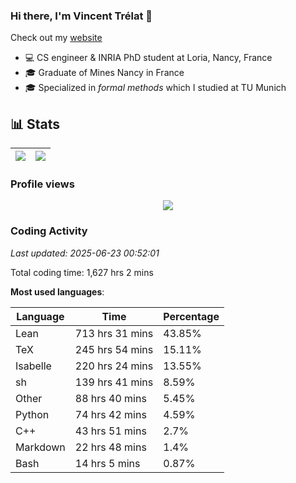 ### Hi there, I'm Vincent Trélat 👋

Check out my [website](https://vtrelat.github.io)

-   💻 CS engineer & INRIA PhD student at Loria, Nancy, France
-   🎓 Graduate of Mines Nancy in France
-   🎓 Specialized in _formal methods_ which I studied at TU Munich

## 📊 **Stats**

| <img align="center" src="https://readme-stats.clckblog.space/api?username=VTrelat&show_icons=true&include_all_commits=true&theme=tokyonight&hide_border=true" /> | <img align="center" src="https://readme-stats.clckblog.space/api/top-langs/?username=VTrelat&layout=compact&theme=tokyonight&hide_border=true" /> |
| ---------------------------------------------------------------------------------------------------------------------------------------------------------------- | ------------------------------------------------------------------------------------------------------------------------------------------------- |

### Profile views

<p align="center">
 <img src="https://profile-counter.glitch.me/VTrelat/count.svg" />
</p>

<!--automations-->
### Coding Activity
_Last updated: 2025-06-23 00:52:01_

Total coding time: 1,627 hrs 2 mins

**Most used languages**:

| Language | Time | Percentage |
| ------------- | ------------- | ------------- |
| Lean | 713 hrs 31 mins | 43.85% |
| TeX | 245 hrs 54 mins | 15.11% |
| Isabelle | 220 hrs 24 mins | 13.55% |
| sh | 139 hrs 41 mins | 8.59% |
| Other | 88 hrs 40 mins | 5.45% |
| Python | 74 hrs 42 mins | 4.59% |
| C++ | 43 hrs 51 mins | 2.7% |
| Markdown | 22 hrs 48 mins | 1.4% |
| Bash | 14 hrs 5 mins | 0.87% |

